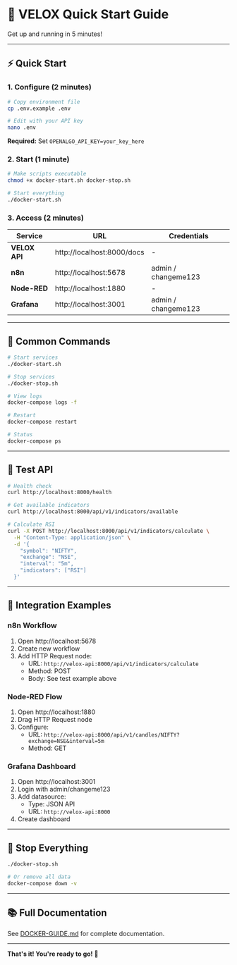 # 🚀 VELOX Quick Start Guide

Get up and running in 5 minutes!

---

## ⚡ Quick Start

### 1. Configure (2 minutes)

```bash
# Copy environment file
cp .env.example .env

# Edit with your API key
nano .env
```

**Required:** Set `OPENALGO_API_KEY=your_key_here`

### 2. Start (1 minute)

```bash
# Make scripts executable
chmod +x docker-start.sh docker-stop.sh

# Start everything
./docker-start.sh
```

### 3. Access (2 minutes)

| Service | URL | Credentials |
|---------|-----|-------------|
| **VELOX API** | http://localhost:8000/docs | - |
| **n8n** | http://localhost:5678 | admin / changeme123 |
| **Node-RED** | http://localhost:1880 | - |
| **Grafana** | http://localhost:3001 | admin / changeme123 |

---

## 📝 Common Commands

```bash
# Start services
./docker-start.sh

# Stop services
./docker-stop.sh

# View logs
docker-compose logs -f

# Restart
docker-compose restart

# Status
docker-compose ps
```

---

## 🧪 Test API

```bash
# Health check
curl http://localhost:8000/health

# Get available indicators
curl http://localhost:8000/api/v1/indicators/available

# Calculate RSI
curl -X POST http://localhost:8000/api/v1/indicators/calculate \
  -H "Content-Type: application/json" \
  -d '{
    "symbol": "NIFTY",
    "exchange": "NSE",
    "interval": "5m",
    "indicators": ["RSI"]
  }'
```

---

## 🔌 Integration Examples

### n8n Workflow

1. Open http://localhost:5678
2. Create new workflow
3. Add HTTP Request node:
   - URL: `http://velox-api:8000/api/v1/indicators/calculate`
   - Method: POST
   - Body: See test example above

### Node-RED Flow

1. Open http://localhost:1880
2. Drag HTTP Request node
3. Configure:
   - URL: `http://velox-api:8000/api/v1/candles/NIFTY?exchange=NSE&interval=5m`
   - Method: GET

### Grafana Dashboard

1. Open http://localhost:3001
2. Login with admin/changeme123
3. Add datasource:
   - Type: JSON API
   - URL: `http://velox-api:8000`
4. Create dashboard

---

## 🛑 Stop Everything

```bash
./docker-stop.sh

# Or remove all data
docker-compose down -v
```

---

## 📚 Full Documentation

See [DOCKER-GUIDE.md](DOCKER-GUIDE.md) for complete documentation.

---

**That's it! You're ready to go! 🎉**
